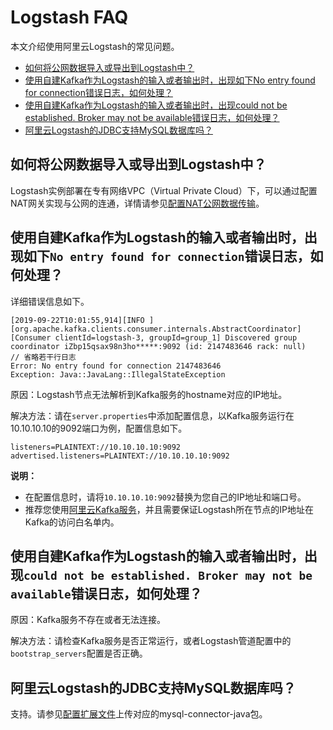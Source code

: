 # Logstash FAQ

本文介绍使用阿里云Logstash的常见问题。

-   [如何将公网数据导入或导出到Logstash中？](#section_q4f_u52_6f0)
-   [使用自建Kafka作为Logstash的输入或者输出时，出现如下No entry found for connection错误日志，如何处理？](#section_h8z_5bv_vac)
-   [使用自建Kafka作为Logstash的输入或者输出时，出现could not be established. Broker may not be available错误日志，如何处理？](#section_1rm_0yv_5qf)
-   [阿里云Logstash的JDBC支持MySQL数据库吗？](#section_n8d_i59_ib1)

## 如何将公网数据导入或导出到Logstash中？

Logstash实例部署在专有网络VPC（Virtual Private Cloud）下，可以通过配置NAT网关实现与公网的连通，详情请参见[配置NAT公网数据传输](/intl.zh-CN/Logstash/网络与安全/配置NAT公网数据传输.md)。

## 使用自建Kafka作为Logstash的输入或者输出时，出现如下`No entry found for connection`错误日志，如何处理？

详细错误信息如下。

```
[2019-09-22T10:01:55,914][INFO ][org.apache.kafka.clients.consumer.internals.AbstractCoordinator] [Consumer clientId=logstash-3, groupId=group_1] Discovered group coordinator iZbp15qsax98n3ho*****:9092 (id: 2147483646 rack: null)
// 省略若干行日志
Error: No entry found for connection 2147483646
Exception: Java::JavaLang::IllegalStateException
```

原因：Logstash节点无法解析到Kafka服务的hostname对应的IP地址。

解决方法：请在`server.properties`中添加配置信息，以Kafka服务运行在10.10.10.10的9092端口为例，配置信息如下。

```
listeners=PLAINTEXT://10.10.10.10:9092
advertised.listeners=PLAINTEXT://10.10.10.10:9092
```

**说明：**

-   在配置信息时，请将`10.10.10.10:9092`替换为您自己的IP地址和端口号。
-   推荐您使用[阿里云Kafka服务](/intl.zh-CN/产品简介/什么是消息队列Kafka版？.md)，并且需要保证Logstash所在节点的IP地址在Kafka的访问白名单内。

## 使用自建Kafka作为Logstash的输入或者输出时，出现`could not be established. Broker may not be available`错误日志，如何处理？

原因：Kafka服务不存在或者无法连接。

解决方法：请检查Kafka服务是否正常运行，或者Logstash管道配置中的`bootstrap_servers`配置是否正确。

## 阿里云Logstash的JDBC支持MySQL数据库吗？

支持。请参见[配置扩展文件](/intl.zh-CN/Logstash/集群配置/配置扩展文件.md)上传对应的mysql-connector-java包。

